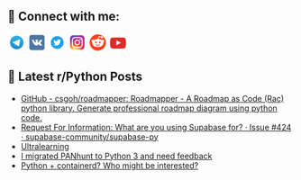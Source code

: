 ## 🔎 Connect with me:
[<img src="https://github.com/bullbesh/bullbesh/blob/main/images/Telegram.png" width="32" height="32" />](https://t.me/bullbesh)
[<img src="https://github.com/bullbesh/bullbesh/blob/main/images/VK.png" width="32" height="32" />](https://vk.com/bullbesh)
[<img src="https://github.com/bullbesh/bullbesh/blob/main/images/Twitter.png" width="32" height="32" />](https://twitter.com/bullbesh1)
[<img src="https://github.com/bullbesh/bullbesh/blob/main/images/Instagram.png" width="32" height="32" />](https://www.instagram.com/bullbesh)
[<img src="https://github.com/bullbesh/bullbesh/blob/main/images/Reddit.png" width="32" height="32" />](https://www.reddit.com/user/bullbesh)
[<img src="https://github.com/bullbesh/bullbesh/blob/main/images/YouTube.png" width="32" height="32" />](https://www.youtube.com/channel/UCtfjRs6uzgq5mfm8S06WTcg)

## 📕 Latest r/Python Posts
<!-- BLOG-POST-LIST:START -->
- [GitHub - csgoh/roadmapper: Roadmapper - A Roadmap as Code &lpar;Rac&rpar; python library. Generate professional roadmap diagram using python code.](https://www.reddit.com/r/Python/comments/130hpn4/github_csgohroadmapper_roadmapper_a_roadmap_as/)
- [Request For Information: What are you using Supabase for? · Issue #424 · supabase-community/supabase-py](https://www.reddit.com/r/Python/comments/130f6qy/request_for_information_what_are_you_using/)
- [Ultralearning](https://www.reddit.com/r/Python/comments/130e5cz/ultralearning/)
- [I migrated PANhunt to Python 3 and need feedback](https://www.reddit.com/r/Python/comments/130dtab/i_migrated_panhunt_to_python_3_and_need_feedback/)
- [Python + containerd? Who might be interested?](https://www.reddit.com/r/Python/comments/130dev3/python_containerd_who_might_be_interested/)
<!-- BLOG-POST-LIST:END -->
